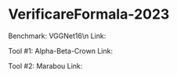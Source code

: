 # VerificareFormala-2023

Benchmark: VGGNet16\n
Link:

Tool #1: Alpha-Beta-Crown
Link:

Tool #2: Marabou
Link: 
